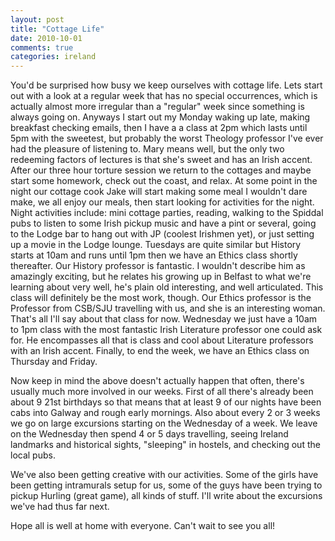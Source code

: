 ```yaml
---
layout: post
title: "Cottage Life"
date: 2010-10-01
comments: true
categories: ireland
---
```


You'd be surprised how busy we keep ourselves with cottage life. Lets start out with a look at a regular week that has no special occurrences, which is actually almost more irregular than a "regular" week since something is always going on. Anyways I start out my Monday waking up late, making breakfast checking emails, then I have a a class at 2pm which lasts until 5pm with the sweetest, but probably the worst Theology professor I've ever had the pleasure of listening to. Mary means well, but the only two redeeming factors of lectures is that she's sweet and has an Irish accent. After our three hour torture session we return to the cottages and maybe start some homework, check out the coast, and relax. At some point in the night our cottage cook Jake will start making some meal I wouldn't dare make, we all enjoy our meals, then start looking for activities for the night. Night activities include: mini cottage parties, reading, walking to the Spiddal pubs to listen to some Irish pickup music and have a pint or several, going to the Lodge bar to hang out with JP (coolest Irishmen yet), or just setting up a movie in the Lodge lounge. Tuesdays are quite similar but History starts at 10am and runs until 1pm then we have an Ethics class shortly thereafter. Our History professor is fantastic. I wouldn't describe him as amazingly exciting, but he relates his growing up in Belfast to what we're learning about very well, he's plain old interesting, and well articulated. This class will definitely be the most work, though. Our Ethics professor is the Professor from CSB/SJU travelling with us, and she is an interesting woman. That's all I'll say about that class for now. Wednesday we just have a 10am to 1pm class with the most fantastic Irish Literature professor one could ask for. He encompasses all that is class and cool about Literature professors with an Irish accent. Finally, to end the week, we have an Ethics class on Thursday and Friday.

Now keep in mind the above doesn't actually happen that often, there's usually much more involved in our weeks. First of all there's already been about 9 21st birthdays so that means that at least 9 of our nights have been cabs into Galway and rough early mornings. Also about every 2 or 3 weeks we go on large excursions starting on the Wednesday of a week. We leave on the Wednesday then spend 4 or 5 days travelling, seeing Ireland landmarks and historical sights, "sleeping" in hostels, and checking out the local pubs.

We've also been getting creative with our activities. Some of the girls have been getting intramurals setup for us, some of the guys have been trying to pickup Hurling (great game), all kinds of stuff. I'll write about the excursions we've had thus far next.

Hope all is well at home with everyone. Can't wait to see you all!
